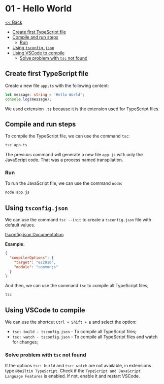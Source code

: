 # 01 - Hello World

[<< Back](../README.md)

- [Create first TypeScript file](#create-first-typescript-file)
- [Compile and run steps](#compile-and-run-steps)
  - [Run](#run)
- [Using `tsconfig.json`](#using-tsconfigjson)
- [Using VSCode to compile](#using-vscode-to-compile)
  - [Solve problem with `tsc` not found](#solve-problem-with-tsc-not-found)



## Create first TypeScript file
Create a new file `app.ts` with the following content:

```typescript
let message: string = 'Hello World';
console.log(message);
```

We used extension `.ts` because it is the extension used for TypeScript files.



## Compile and run steps
To compile the TypeScript file, we can use the command `tsc`:

```bash
tsc app.ts
```

The previous command will generate a new file `app.js` with only the JavaScript code. That was a process named transpilation.

### Run
To run the JavaScript file, we can use the command `node`:

```bash
node app.js
```



## Using `tsconfig.json`

We can use the command `tsc --init` to create a `tsconfig.json` file with default values.

[tsconfig.json Documentation](https://www.typescriptlang.org/tsconfig)

**Example:**
```json
{
  "compilerOptions": {
    "target": "es2016",
    "module": "commonjs"
  }
}
```

And then, we can use the command `tsc` to compile all TypeScript files;

```bash
tsc
```



## Using VSCode to compile

We can use the shortcut `Ctrl + Shift + B` and select the option:

- `tsc: build - tsconfig.json` - To compile all TypeScript files;
- `tsc: watch - tsconfig.json` - To compile all TypeScript files and watch for changes;

### Solve problem with `tsc` not found

If the options `tsc: build` and `tsc: watch` are not available, in extensions type `@builtin TypeScript`. Check if the `TypeScript and JavaScript Language Features` is enabled. If not, enable it and restart VSCode.
